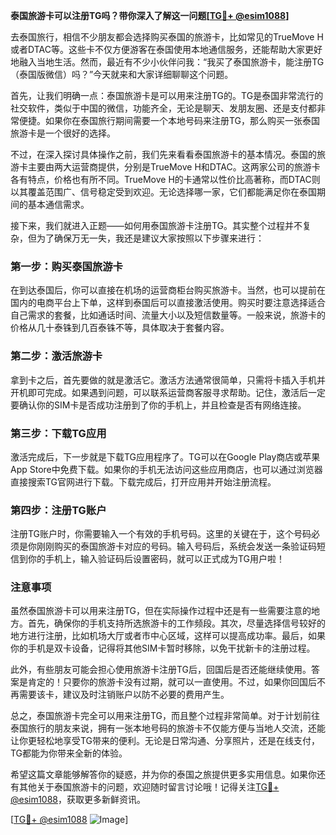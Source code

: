 **泰国旅游卡可以注册TG吗？带你深入了解这一问题[[TG💪+ @esim1088](https://t.me/s/esim1088)]**

去泰国旅行，相信不少朋友都会选择购买泰国的旅游卡，比如常见的TrueMove H或者DTAC等。这些卡不仅方便游客在泰国使用本地通信服务，还能帮助大家更好地融入当地生活。然而，最近有不少小伙伴问我：“我买了泰国旅游卡，能注册TG（泰国版微信）吗？”今天就来和大家详细聊聊这个问题。

首先，让我们明确一点：泰国旅游卡是可以用来注册TG的。TG是泰国非常流行的社交软件，类似于中国的微信，功能齐全，无论是聊天、发朋友圈、还是支付都非常便捷。如果你在泰国旅行期间需要一个本地号码来注册TG，那么购买一张泰国旅游卡是一个很好的选择。

不过，在深入探讨具体操作之前，我们先来看看泰国旅游卡的基本情况。泰国的旅游卡主要由两大运营商提供，分别是TrueMove H和DTAC。这两家公司的旅游卡各有特点，价格也有所不同。TrueMove H的卡通常以性价比高著称，而DTAC则以其覆盖范围广、信号稳定受到欢迎。无论选择哪一家，它们都能满足你在泰国期间的基本通信需求。

接下来，我们就进入正题——如何用泰国旅游卡注册TG。其实整个过程并不复杂，但为了确保万无一失，我还是建议大家按照以下步骤来进行：

### 第一步：购买泰国旅游卡

在到达泰国后，你可以直接在机场的运营商柜台购买旅游卡。当然，也可以提前在国内的电商平台上下单，这样到泰国后可以直接激活使用。购买时要注意选择适合自己需求的套餐，比如通话时间、流量大小以及短信数量等。一般来说，旅游卡的价格从几十泰铢到几百泰铢不等，具体取决于套餐内容。

### 第二步：激活旅游卡

拿到卡之后，首先要做的就是激活它。激活方法通常很简单，只需将卡插入手机并开机即可完成。如果遇到问题，可以联系运营商客服寻求帮助。记住，激活后一定要确认你的SIM卡是否成功注册到了你的手机上，并且检查是否有网络连接。

### 第三步：下载TG应用

激活完成后，下一步就是下载TG应用程序了。TG可以在Google Play商店或苹果App Store中免费下载。如果你的手机无法访问这些应用商店，也可以通过浏览器直接搜索TG官网进行下载。下载完成后，打开应用并开始注册流程。

### 第四步：注册TG账户

注册TG账户时，你需要输入一个有效的手机号码。这里的关键在于，这个号码必须是你刚刚购买的泰国旅游卡对应的号码。输入号码后，系统会发送一条验证码短信到你的手机上，输入验证码后设置密码，就可以正式成为TG用户啦！

### 注意事项

虽然泰国旅游卡可以用来注册TG，但在实际操作过程中还是有一些需要注意的地方。首先，确保你的手机支持所选旅游卡的工作频段。其次，尽量选择信号较好的地方进行注册，比如机场大厅或者市中心区域，这样可以提高成功率。最后，如果你的手机是双卡设备，记得将其他SIM卡暂时移除，以免干扰新卡的注册过程。

此外，有些朋友可能会担心使用旅游卡注册TG后，回国后是否还能继续使用。答案是肯定的！只要你的旅游卡没有过期，就可以一直使用。不过，如果你回国后不再需要该卡，建议及时注销账户以防不必要的费用产生。

总之，泰国旅游卡完全可以用来注册TG，而且整个过程非常简单。对于计划前往泰国旅行的朋友来说，拥有一张本地号码的旅游卡不仅能方便与当地人交流，还能让你更轻松地享受TG带来的便利。无论是日常沟通、分享照片，还是在线支付，TG都能为你带来全新的体验。

希望这篇文章能够解答你的疑惑，并为你的泰国之旅提供更多实用信息。如果你还有其他关于泰国旅游卡的问题，欢迎随时留言讨论哦！记得关注[TG💪+ @esim1088](https://t.me/s/esim1088)，获取更多新鲜资讯。

[[TG💪+ @esim1088](https://t.me/s/esim1088) ![Image](https://i.postimg.cc/4NQfJmqS/Snipaste-2025-05-13-00-14-12.png)]
